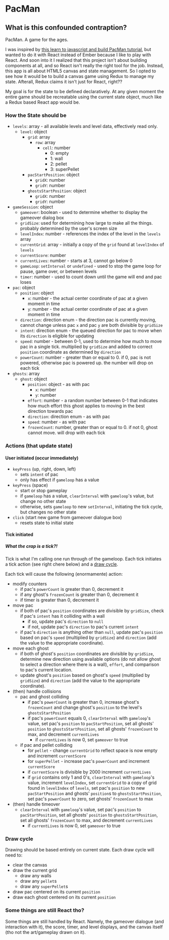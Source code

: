 # PacMan

## What is this confounded contraption?
PacMan. A game for the ages.

I was inspired by [this learn to javascript and build PacMan tutorial](http://www.jeffreybiles.com/build-pacman/), but wanted to do it with React instead of Ember because I like to play with React. And soon into it I realized that this project isn't about building components at all, and so React isn't really the right tool for the job. Instead, this app is all about HTML5 canvas and state management. So I opted to see how it would be to build a canvas game using Redux to manage my state. Afterall, Redux claims it isn't just for React, right??

My goal is for the state to be defined declaratively. At any given moment the entire game should be recreatable using the current state object, much like a Redux based React app would be.

### How the State should be
- `levels`: array - all available levels and level data, effectively read only.
	- `level`: object
		- `grid`: array
			- `row`: array
				- `cell`: number
					- 0: empty
					- 1: wall
					- 2: pellet
					- 3: superPellet
		- `pacStartPosition`: object
			- `gridX`: number
			- `gridY`: number
		- `ghostsStartPosition`: object
			- `gridX`: number
			- `gridY`: number
- `gameSession`: object
	- `gameover`: boolean - used to determine whether to display the gameover dialog box
	- `gridSize`: used for determining how large to make all the things. probably determined by the user's screen size
	- `levelIndex`: number - references the index of the level in the `levels` array
	- `currentGrid`: array - initially a copy of the `grid` found at `levelIndex` of `levels`
	- `currentScore`: number
	- `currentLives`: number - starts at 3, cannot go below 0
	- `gameLoop`: `setInterval` or `undefined` - used to stop the game loop for pause, game over, or between levels
	- `timer`: number - used to count down until the game will end and pac loses
- `pac`: object
	- `position`: object
		- `x`: number - the actual center coordinate of pac at a given moment in time
		- `y`: number - the actual center coordinate of pac at a given moment in time
	- `direction`: direction enum - the direction pac is currently moving, cannot change unless pac `x` and pac `y` are both divisible by `gridSize`
	- `intent`: direction enum - the queued direction for pac to move when its `direction` is eligible for updating
	- `speed`: number - between 0-1, used to determine how much to move pac in a single tick. multiplied by `gridSize` and added to correct `position` coordinate as determined by `direction`
	- `powerCount`: number - greater than or equal to 0. if 0, pac is not powered, otherwise pac is powered up. the number will drop on each tick
- `ghosts`: array
	- `ghost`: object
		- `position`: object - as with pac
			- `x`: number
			- `y`: number
		- `effort`: number - a random number between 0-1 that indicates how much effort this ghost applies to moving in the best direction towards pac
		- `direction`: direction enum - as with pac
		- `speed`: number - as with pac
		- `frozenCount`: number, greater than or equal to 0. if not 0, ghost cannot move. will drop with each tick

### Actions (that update state)
#### User initiated (occur immediately)
- `keyPress` (up, right, down, left)
	- sets `intent` of pac
	- only has effect if `gameloop` has a value
- `keyPress` (space)
	- start or stop gameplay
	- if `gameloop` has a value, `clearInterval` with `gameloop`'s value, but change no other state
	- otherwise, sets `gameloop` to new `setInterval`, initiating the tick cycle, but changes no other state
- `click` (start new game from gameover dialogue box)
	- resets state to initial state

#### Tick initiated
##### What the crap is a tick?!
Tick is what I'm calling one run through of the gameloop. Each tick initiates a tick action (see right chere below) and a [draw cycle](#draw-cycle).

Each tick will cause the following (enormamente) action:
- modify counters
	- if pac's `powerCount` is greater than 0, decrement it
	- if any ghost's `frozenCount` is greater than 0, decrement it
	- if timer is greater than 0, decrement it
- move pac
	- if both of pac's `position` coordinates are divisible by `gridSize`, check if pac's `intent` has it colliding with a wall
		- if so, update pac's `direction` to `null`
		- if not, update pac's `direction` to pac's current `intent`
	- if pac's `direction` is anything other than `null`, update pac's `position` based on pac's `speed` (multiplied by `gridSize`) and `direction` (add the value to the appropriate coordinate).
- move each ghost
	- if both of ghost's `position` coordinates are divisible by `gridSize`, determine new direction using available options (do not allow ghost to select a direction where there is a wall), `effort`, and comparison to pac's current location.
	- update ghost's `position` based on ghost's `speed` (multiplied by `gridSize`) and `direction` (add the value to the appropriate coordinate).
- (then) handle collisions
	- pac and ghost colliding
		- if pac's `powerCount` is greater than 0, increase ghost's `frozenCount` and change ghost's `position` to the level's `ghostsStartPosition`
		- if pac's `powerCount` equals 0, `clearInterval` with `gameloop`'s value, set pac's `position` to `pacStartPosition`, set all ghosts' `position` to `ghostsStartPosition`, set all ghosts' `frozenCount` to max, and decrement `currentLives`
			- if `currentLives` is now 0, set `gameover` to true
	- if pac and pellet colliding
		- for `pellet` - change `currentGrid` to reflect space is now empty and increment `currentScore`
		- for `superPellet` - increase pac's `powerCount` and increment `currentScore`
		- if `currentScore` is divisible by 2000 increment `currentLives`
		- if `grid` contains only 1 and 0's, `clearInterval` with `gameloop`'s value, increment `levelIndex`, set `currentGrid` to a copy of grid found in `levelIndex` of `levels`, set pac's `position` to new `pacStartPosition` and ghosts' `position`s to `ghostsStartPosition`, set pac's `powerCount` to zero, set ghosts' `frozenCount` to max
- (then) handle timeover
	- `clearInterval` with `gameloop`'s value, set pac's `position` to `pacStartPosition`, set all ghosts' `position` to `ghostsStartPosition`, set all ghosts' `frozenCount` to max, and decrement `currentLives`
		- if `currentLives` is now 0, set `gameover` to true

### Draw cycle
Drawing should be based entirely on current state. Each draw cycle will need to:
- clear the canvas
- draw the current grid
	- draw any walls
	- draw any `pellet`s
	- draw any `superPellet`s
- draw pac centered on its current `position`
- draw each ghost centered on its current `position`

### Some things are still React tho?
Some things are still handled by React. Namely, the gameover dialogue (and interaction with it), the score, timer, and level displays, and the canvas itself (tho not the art/gameplay drawn on it).
